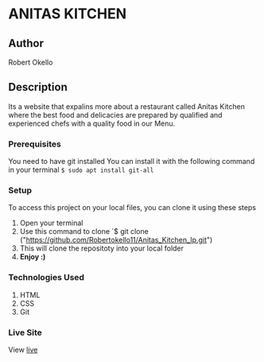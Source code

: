 
# ANITAS KITCHEN
## Author
Robert Okello
## Description
Its a website that expalins more about a restaurant called Anitas Kitchen where the best food and delicacies are prepared by qualified and experienced chefs with a quality food in our Menu.
### Prerequisites
You need to have git installed
You can install it with the following command in your terminal
`$ sudo apt install git-all`
### Setup
To access this project on your local files, you can clone it using these steps
1. Open your terminal
1. Use this command to clone `$ git clone ("https://github.com/Robertokello11/Anitas_Kitchen_Ip.git")
1. This will clone the repositoty into your local folder
1. __Enjoy :)__
### Technologies Used
1. HTML
1. CSS
1. Git
### Live Site
View [live]("https://robertokello11.github.io/Anitas_Kitchen_Ip/")